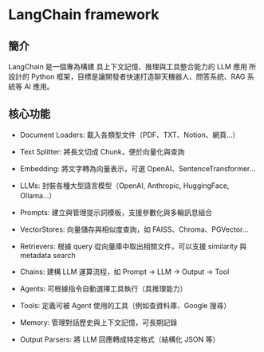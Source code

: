 # LangChain framework

## 簡介
LangChain 是一個專為構建 具上下文記憶、推理與工具整合能力的 LLM 應用 所設計的 Python 框架，目標是讓開發者快速打造聊天機器人、問答系統、RAG 系統等 AI 應用。

## 核心功能

+ Document Loaders: 載入各類型文件（PDF、TXT、Notion、網頁…）
+ Text Splitter: 將長文切成 Chunk，便於向量化與查詢
+ Embedding: 將文字轉為向量表示，可選 OpenAI、SentenceTransformer…
+ LLMs:	封裝各種大型語言模型（OpenAI, Anthropic, HuggingFace, Ollama...）
+ Prompts:	建立與管理提示詞模板，支援參數化與多輪訊息組合
+ VectorStores:	向量儲存與相似度查詢，如 FAISS、Chroma、PGVector…
+ Retrievers: 根據 query 從向量庫中取出相關文件，可以支援 similarity 與 metadata search

+ Chains:	建構 LLM 運算流程，如 Prompt → LLM → Output → Tool
+ Agents:	可根據指令自動選擇工具執行（具推理能力）
+ Tools:	定義可被 Agent 使用的工具（例如查資料庫、Google 搜尋）
+ Memory:	管理對話歷史與上下文記憶，可長期記錄
+ Output Parsers:	將 LLM 回應轉成特定格式（結構化 JSON 等）